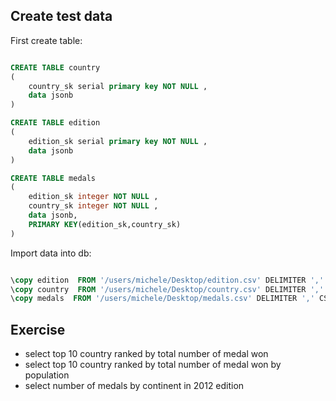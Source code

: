 
## Create test data

First create table:

```sql

CREATE TABLE country
(
    country_sk serial primary key NOT NULL ,
    data jsonb
)

CREATE TABLE edition
(
    edition_sk serial primary key NOT NULL ,
    data jsonb
)

CREATE TABLE medals
(
    edition_sk integer NOT NULL ,
    country_sk integer NOT NULL ,
    data jsonb,
    PRIMARY KEY(edition_sk,country_sk)
)

```

Import data into db:


```sql

\copy edition  FROM '/users/michele/Desktop/edition.csv' DELIMITER ',' CSV HEADER;
\copy country  FROM '/users/michele/Desktop/country.csv' DELIMITER ',' CSV HEADER;
\copy medals  FROM '/users/michele/Desktop/medals.csv' DELIMITER ',' CSV HEADER;
```

## Exercise

- select top 10 country ranked by total number of medal won
- select top 10 country ranked by total number of medal won by population
- select number of medals by continent in 2012 edition
